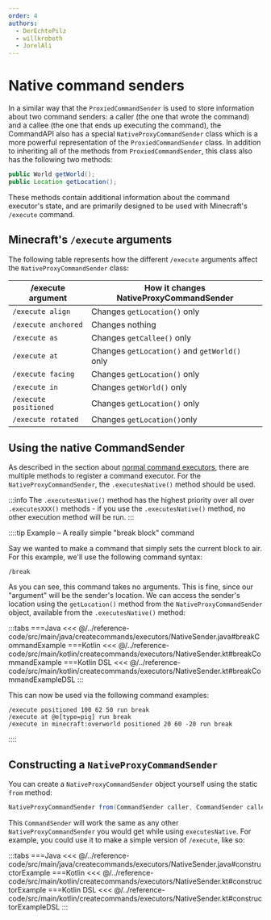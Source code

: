 ```yaml
---
order: 4
authors:
  - DerEchtePilz
  - willkroboth
  - JorelAli
---
```


# Native command senders

In a similar way that the `ProxiedCommandSender` is used to store information about two command senders: a caller (the one that wrote the command) and a callee (the one that ends up executing the command), the CommandAPI also has a special `NativeProxyCommandSender` class which is a more powerful representation of the `ProxiedCommandSender` class. In addition to inheriting all of the methods from `ProxiedCommandSender`, this class also has the following two methods:

```java
public World getWorld();
public Location getLocation();
```

These methods contain additional information about the command executor's state, and are primarily designed to be used with Minecraft's `/execute` command.

## Minecraft's `/execute` arguments

The following table represents how the different `/execute` arguments affect the `NativeProxyCommandSender` class:

| /execute argument     | How it changes NativeProxyCommandSender       |
|-----------------------|-----------------------------------------------|
| `/execute align`      | Changes `getLocation()` only                  |
| `/execute anchored`   | Changes nothing                               |
| `/execute as`         | Changes `getCallee()` only                    |
| `/execute at`         | Changes `getLocation()` and `getWorld()` only |
| `/execute facing`     | Changes `getLocation()` only                  |
| `/execute in`         | Changes `getWorld()` only                     |
| `/execute positioned` | Changes `getLocation()` only                  |
| `/execute rotated`    | Changes `getLocation()`only                   |

## Using the native CommandSender

As described in the section about [normal command executors](./normal-executors), there are multiple methods to register a command executor. For the `NativeProxyCommandSender`, the `.executesNative()` method should be used.

:::info
The `.executesNative()` method has the highest priority over all over `.executesXXX()` methods - if you use the `.executesNative()` method, no other execution method will be run.
:::

::::tip Example – A really simple "break block" command

Say we wanted to make a command that simply sets the current block to air. For this example, we'll use the following command syntax:

```mccmd
/break
```

As you can see, this command takes no arguments. This is fine, since our "argument" will be the sender's location. We can access the sender's location using the `getLocation()` method from the `NativeProxyCommandSender` object, available from the `.executesNative()` method:

:::tabs
===Java
<<< @/../reference-code/src/main/java/createcommands/executors/NativeSender.java#breakCommandExample
===Kotlin
<<< @/../reference-code/src/main/kotlin/createcommands/executors/NativeSender.kt#breakCommandExample
===Kotlin DSL
<<< @/../reference-code/src/main/kotlin/createcommands/executors/NativeSender.kt#breakCommandExampleDSL
:::

This can now be used via the following command examples:

```mccmd
/execute positioned 100 62 50 run break
/execute at @e[type=pig] run break
/execute in minecraft:overworld positioned 20 60 -20 run break
```

::::

## Constructing a `NativeProxyCommandSender`

You can create a `NativeProxyCommandSender` object yourself using the static `from` method:

```java
NativeProxyCommandSender from(CommandSender caller, CommandSender callee, Location location, World world);
```

This `CommandSender` will work the same as any other `NativeProxyCommandSender` you would get while using `executesNative`. For example, you could use it to make a simple version of `/execute`, like so:

:::tabs
===Java
<<< @/../reference-code/src/main/java/createcommands/executors/NativeSender.java#constructorExample
===Kotlin
<<< @/../reference-code/src/main/kotlin/createcommands/executors/NativeSender.kt#constructorExample
===Kotlin DSL
<<< @/../reference-code/src/main/kotlin/createcommands/executors/NativeSender.kt#constructorExampleDSL
:::
